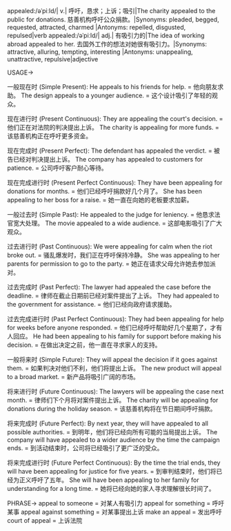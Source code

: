 appealed:/əˈpiːld/| v.| 呼吁，恳求；上诉；吸引|The charity appealed to the public for donations.  慈善机构呼吁公众捐款。|Synonyms: pleaded, begged, requested, attracted, charmed |Antonyms: repelled, disgusted, repulsed|verb
appealed:/əˈpiːld/| adj.| 有吸引力的|The idea of working abroad appealed to her.  去国外工作的想法对她很有吸引力。|Synonyms: attractive, alluring, tempting, interesting |Antonyms: unappealing, unattractive, repulsive|adjective


USAGE->

一般现在时 (Simple Present):
He appeals to his friends for help. = 他向朋友求助。
The design appeals to a younger audience. =  这个设计吸引了年轻的观众。

现在进行时 (Present Continuous):
They are appealing the court's decision. = 他们正在对法院的判决提出上诉。
The charity is appealing for more funds. = 该慈善机构正在呼吁更多资金。

现在完成时 (Present Perfect):
The defendant has appealed the verdict. = 被告已经对判决提出上诉。
The company has appealed to customers for patience. = 公司呼吁客户耐心等待。

现在完成进行时 (Present Perfect Continuous):
They have been appealing for donations for months. = 他们已经呼吁捐款好几个月了。
She has been appealing to her boss for a raise. = 她一直在向她的老板要求加薪。

一般过去时 (Simple Past):
He appealed to the judge for leniency. = 他恳求法官宽大处理。
The movie appealed to a wide audience. = 这部电影吸引了广大观众。

过去进行时 (Past Continuous):
We were appealing for calm when the riot broke out. = 骚乱爆发时，我们正在呼吁保持冷静。
She was appealing to her parents for permission to go to the party. = 她正在请求父母允许她去参加派对。

过去完成时 (Past Perfect):
The lawyer had appealed the case before the deadline. = 律师在截止日期前已经对案件提出了上诉。
They had appealed to the government for assistance. = 他们已经向政府请求援助。

过去完成进行时 (Past Perfect Continuous):
They had been appealing for help for weeks before anyone responded. = 他们已经呼吁帮助好几个星期了，才有人回应。
He had been appealing to his family for support before making his decision. = 在做出决定之前，他一直在寻求家人的支持。

一般将来时 (Simple Future):
They will appeal the decision if it goes against them. = 如果判决对他们不利，他们将提出上诉。
The new product will appeal to a broad market. = 新产品将吸引广阔的市场。

将来进行时 (Future Continuous):
The lawyers will be appealing the case next month. = 律师们下个月将对案件提出上诉。
The charity will be appealing for donations during the holiday season. =  该慈善机构将在节日期间呼吁捐款。

将来完成时 (Future Perfect):
By next year, they will have appealed to all possible authorities. = 到明年，他们将已经向所有可能的当局提出上诉。
The company will have appealed to a wider audience by the time the campaign ends. = 到活动结束时，公司将已经吸引了更广泛的受众。

将来完成进行时 (Future Perfect Continuous):
By the time the trial ends, they will have been appealing for justice for five years. = 到审判结束时，他们将已经为正义呼吁了五年。
She will have been appealing to her family for understanding for a long time. = 她将已经向她的家人寻求理解很长时间了。



PHRASE->
appeal to someone = 对某人有吸引力
appeal for something = 呼吁某事
appeal against something = 对某事提出上诉
make an appeal = 发出呼吁
court of appeal = 上诉法院
